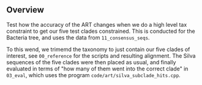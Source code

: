 Overview
-------------------------

Test how the accuracy of the ART changes 
when we do a high level tax constraint to get our five test clades constrained.
This is conducted for the Bacteria tree, and uses the data from `11_consensus_seqs`.

To this wend, we trimemd the taxonomy to just contain our five clades of interest,
see `00_reference` for the scripts and resulting alignment.
The Silva sequences of the five clades were then placed as usual,
and finally evaluated in terms of "how many of them went into the correct clade"
in `03_eval`, which uses the program `code/art/silva_subclade_hits.cpp`.
